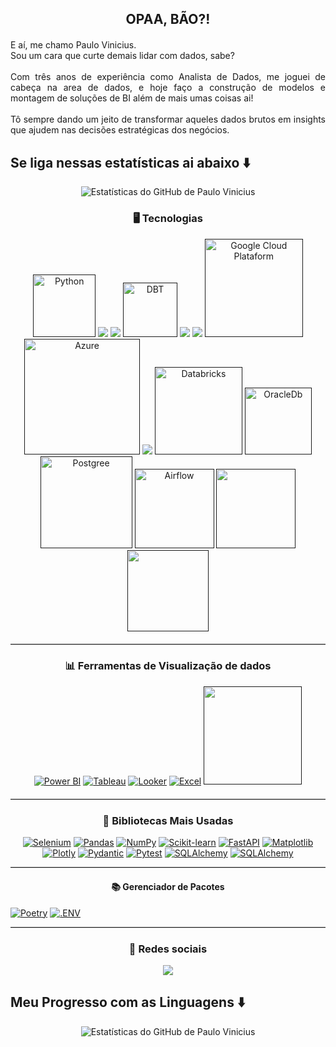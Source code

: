 <!-- Bem-vindo ao meu GitHub -->
<div style="text-align: center; margin-bottom: 20px;">
  <h2>OPAA, BÃO?!</h2>
</div>
<p style="text-align: justify; margin-bottom: 20px;">E aí, me chamo Paulo Vinicius.<br> Sou um cara que curte demais lidar com dados, sabe?<br><br>Com três anos de experiência como Analista de Dados, me joguei de cabeça na area de dados, e hoje faço a construção de modelos e montagem de soluções de BI além de mais umas coisas ai!<br> <br> Tô sempre dando um jeito de transformar aqueles dados brutos em insights que ajudem nas decisões estratégicas dos negócios.</p>

 <h2>Se liga nessas estatísticas ai abaixo ⬇️</h2>

 <div style="text-align: center; margin-bottom: 20px;">
  <img src="https://github-readme-stats.vercel.app/api?username=paulo-vinicius-correa&show_icons=true&theme=dark" alt="Estatísticas do GitHub de Paulo Vinicius">
</div>

<h3 style="text-align: center;">🖥️ Tecnologias</h3>
<div style="text-align: center; margin-bottom: 20px;">
  <a href="" target="_blank"><img src="https://img.shields.io/badge/Python-3776AB?style=for-the-badge&logo=python&logoColor=white" alt="Python" style="width: 100px; height: auto;"></a>
  <a href="" target="_blank"><img src="https://img.shields.io/badge/Apache%20Spark-E25A1C.svg?style=for-the-badge&logo=Apache-Spark&logoColor=white"></a>
  <a href="" target="_blank"><img src="https://img.shields.io/badge/Docker-2496ED.svg?style=for-the-badge&logo=Docker&logoColor=white"></a>
  <a href="" target="_blank"><img src="https://a11ybadges.com/badge?logo=dbt" alt="DBT" style="width: 87px; height: auto;"></a>
   <a href="" target="_blank"><img src="https://img.shields.io/badge/DuckDB-FFF000.svg?style=for-the-badge&logo=DuckDB&logoColor=black"></a>
   <a href="" target="_blank"><img src="https://img.shields.io/badge/Prometheus-E6522C.svg?style=for-the-badge&logo=Prometheus&logoColor=white"></a>
  <a href="" target="_blank"><img src="https://img.shields.io/badge/Google_Cloud-4285F4?style=for-the-badge&logo=google-cloud&logoColor=white" alt="Google Cloud Plataform" style="width: 157px; height: auto;"></a>
  <a href="" target="_blank"><img src="https://img.shields.io/badge/Microsoft_Azure-0089D6?style=for-the-badge&logo=microsoft-azure&logoColor=white" alt="Azure" style="width:185px; height: auto;"></a>
   <a href="" target="_blank"><img src="https://img.shields.io/badge/Datadog-632CA6.svg?style=for-the-badge&logo=Datadog&logoColor=white"></a>
  <a href="" target="_blank"><img src="https://img.shields.io/badge/Databricks-FF3621?style=for-the-badge&logo=Databricks&logoColor=white" alt="Databricks" style="width: 140px; height: auto;"></a>
  <a href="" target="_blank"><img src="https://img.shields.io/badge/Oracle-F80000?style=for-the-badge&logo=Oracle&logoColor=white" alt="OracleDb" style="width: 107px; height: auto;"></a>
  <a href="" target="_blank"><img src="https://img.shields.io/badge/PostgreSQL-316192?style=for-the-badge&logo=postgresql&logoColor=white" alt="Postgree" style="width: 147px; height: auto;"></a>
  <a href="" target="_blank"><img src="https://img.shields.io/badge/Airflow-017CEE?style=for-the-badge&logo=Apache%20Airflow&logoColor=white" alt="Airflow" style="width: 127px; height: auto;"></a>
  <a href="" target="_blank"><img src="https://img.shields.io/badge/Airbyte-615EFF.svg?style=for-the-badge&logo=Airbyte&logoColor=white" style="width: 127px; height: auto;"></a>
  <a href="" target="_blank"><img src="https://img.shields.io/badge/Jupyter-F37626.svg?style=for-the-badge&logo=Jupyter&logoColor=white"style="width: 130px; height: auto;"></a>
</div>


<hr style="margin-bottom: 20px; border-bottom: 1px solid #ccc;">

<h3 style="text-align: center;">📊 Ferramentas de Visualização de dados </h3>
<div style="text-align: center; margin-bottom: 20px;">
  <a href="https://powerbi.microsoft.com/" target="_blank"><img src="https://img.shields.io/badge/Power%20BI-F2C811?style=for-the-badge&logo=power-bi&logoColor=white" alt="Power BI"></a>
  <a href="https://www.tableau.com/" target="_blank"><img src="https://img.shields.io/badge/Tableau-E97627?style=for-the-badge&logo=tableau&logoColor=white" alt="Tableau"></a>
  <a href="https://looker.com/" target="_blank"><img src="https://img.shields.io/badge/Looker-00B0FF?style=for-the-badge&logo=looker&logoColor=white" alt="Looker"></a>
  <a href="" target="_blank"><img src="https://img.shields.io/badge/Microsoft_Excel-217346?style=for-the-badge&logo=microsoft-excel&logoColor=white" alt="Excel"></a>
  <a href="" target="_blank"><img src="https://a11ybadges.com/badge?logo=streamlit" style="width: 157px; height: auto;"></a>
</div>

<hr style="margin-bottom: 20px; border-bottom: 1px solid #ccc;">

<h3 style="text-align: center;">📖 Bibliotecas Mais Usadas</h3>
<div style="text-align: center; margin-bottom: 10px;">
  <a href="https://www.selenium.dev/" target="_blank"><img src="https://img.shields.io/badge/Selenium-43B02A?style=for-the-badge&logo=selenium&logoColor=white" alt="Selenium"></a>
  <a href="https://pandas.pydata.org/" target="_blank"><img src="https://img.shields.io/badge/Pandas-150458?style=for-the-badge&logo=pandas&logoColor=white" alt="Pandas"></a>
  <a href="https://numpy.org/" target="_blank"><img src="https://img.shields.io/badge/NumPy-013243?style=for-the-badge&logo=numpy&logoColor=white" alt="NumPy"></a>
  <a href="#" target="_blank"><img src="https://img.shields.io/badge/scikit--learn-%23F7931E.svg?style=for-the-badge&logo=scikit-learn&logoColor=white" alt="Scikit-learn"></a>
  <a href="#" target="_blank"><img src="https://img.shields.io/badge/FastAPI-005571?style=for-the-badge&logo=fastapi" alt="FastAPI"></a>
  <a href="#" target="_blank"><img src="https://img.shields.io/badge/Matplotlib-%23ffffff.svg?style=for-the-badge&logo=Matplotlib&logoColor=black" alt="Matplotlib"></a>
  <a href="#" target="_blank"><img src="https://img.shields.io/badge/Plotly-%233F4F75.svg?style=for-the-badge&logo=plotly&logoColor=white" alt="Plotly"></a>
  <a href="#" target="_blank"><img src="https://img.shields.io/badge/Pydantic-E92063.svg?style=for-the-badge&logo=Pydantic&logoColor=white" alt="Pydantic"></a>
  <a href="#" target="_blank"><img src="https://img.shields.io/badge/Pytest-0A9EDC.svg?style=for-the-badge&logo=Pytest&logoColor=white" alt="Pytest"></a>
  <a href="#" target="_blank"><img src="https://img.shields.io/badge/SQLAlchemy-D71F00.svg?style=for-the-badge&logo=SQLAlchemy&logoColor=white" alt="SQLAlchemy"></a>
  <a href="#" target="_blank"><img src="https://img.shields.io/badge/Material%20for%20MkDocs-526CFE.svg?style=for-the-badge&logo=Material-for-MkDocs&logoColor=white" alt="SQLAlchemy"></a>
</div>

<hr style="margin-bottom: 20px; border-bottom: 1px solid #ccc;">

<h4 style="text-align: center;">📚 Gerenciador de Pacotes</h4>
<a href="#" target="_blank"><img src="https://img.shields.io/badge/Poetry-60A5FA.svg?style=for-the-badge&logo=Poetry&logoColor=white" alt="Poetry"></a>
<a href="#" target="_blank"><img src="https://img.shields.io/badge/.ENV-ECD53F.svg?style=for-the-badge&logo=dotenv&logoColor=black" alt=".ENV"></a>

<hr style="margin-bottom: 20px; border-bottom: 1px solid #ccc;">

<h3 style="text-align: center;">🔗 Redes sociais</h3>
<div style="text-align: center;">
  <a href="https://www.linkedin.com/in/paulo-vinicius-correa" target="_blank"><img src="https://img.shields.io/badge/-LinkedIn-%230077B5?style=for-the-badge&logo=linkedin&logoColor=white" target="_blank"></a>
</div>

 <h2>Meu Progresso com as Linguagens ⬇️</h2>

<div style="text-align: center; margin-bottom: 20px;">
 <img src="https://github-readme-stats.vercel.app/api/top-langs/?username=paulo-vinicius-correa&theme=blue-green" alt="Estatísticas do GitHub de Paulo Vinicius">
</div>
